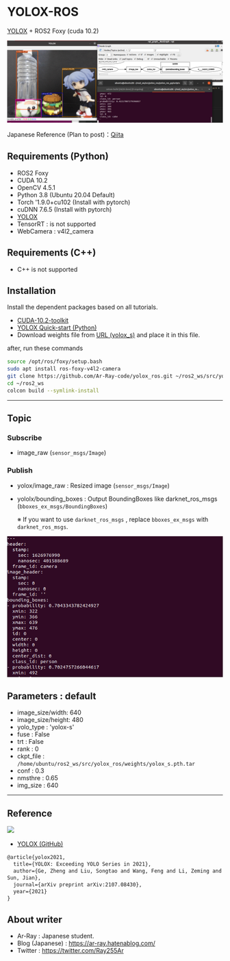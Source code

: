# YOLOX-ROS

[YOLOX](https://github.com/Megvii-BaseDetection/YOLOX) + ROS2 Foxy (cuda 10.2)

![yolox_s_result](images_for_readme/yolox_s_result.png)

Japanese Reference (Plan to post)：[Qiita](https://qiita.com/Ar-Ray)

## Requirements (Python)

- ROS2 Foxy
- CUDA 10.2
- OpenCV 4.5.1
- Python 3.8 (Ubuntu 20.04 Default)
- Torch '1.9.0+cu102 (Install with pytorch)
- cuDNN 7.6.5 (Install with pytorch)
- [YOLOX](https://github.com/Megvii-BaseDetection/YOLOX)
- TensorRT : is not supported
- WebCamera : v4l2_camera

## Requirements (C++)

- C++ is not supported

## Installation

Install the dependent packages based on all tutorials.

- [CUDA-10.2-toolkit](https://developer.nvidia.com/cuda-10.2-download-archive)
- [YOLOX Quick-start (Python)](https://github.com/Megvii-BaseDetection/YOLOX#quick-start)
- Download weights file from [URL (yolox_s)](https://megvii-my.sharepoint.cn/personal/gezheng_megvii_com/_layouts/15/onedrive.aspx?id=%2Fpersonal%2Fgezheng%5Fmegvii%5Fcom%2FDocuments%2Fmodel%5Fcheckpoints%2FYOLOX%2Fyolox%5Fs%2Fyolox%5Fs%2Epth%2Etar&parent=%2Fpersonal%2Fgezheng%5Fmegvii%5Fcom%2FDocuments%2Fmodel%5Fcheckpoints%2FYOLOX%2Fyolox%5Fs&originalPath=aHR0cHM6Ly9tZWd2aWktbXkuc2hhcmVwb2ludC5jbi86dTovZy9wZXJzb25hbC9nZXpoZW5nX21lZ3ZpaV9jb20vRVc2MmdtTzJ2bk5OczVucHhqenVuVndCOXAzMDdxcXlnYUNrWGRUTzg4QkxVZz9ydGltZT1tb0N0T3VOTTJVZw) and place it in this file.

after, run these commands

```bash
source /opt/ros/foxy/setup.bash
sudo apt install ros-foxy-v4l2-camera
git clone https://github.com/Ar-Ray-code/yolox_ros.git ~/ros2_ws/src/yolox_ros/
cd ~/ros2_ws
colcon build --symlink-install
```

---

## Topic
### Subscribe

- image_raw (`sensor_msgs/Image`)

### Publish

- yolox/image_raw : Resized image (`sensor_msgs/Image`)

- yololx/bounding_boxes : Output BoundingBoxes like darknet_ros_msgs (`bboxes_ex_msgs/BoundingBoxes`)

  ※ If you want to use `darknet_ros_msgs` , replace `bboxes_ex_msgs` with `darknet_ros_msgs`.

![yolox_topic](images_for_readme/yolox_topic.png)

## Parameters : default

- image_size/width: 640
- image_size/height: 480
- yolo_type : 'yolox-s'
- fuse : False
- trt : False
- rank : 0
- ckpt_file : `/home/ubuntu/ros2_ws/src/yolox_ros/weights/yolox_s.pth.tar`
- conf : 0.3
- nmsthre : 0.65
- img_size : 640

---

## Reference

![](https://raw.githubusercontent.com/Megvii-BaseDetection/YOLOX/main/assets/logo.png)

- [YOLOX (GitHub)](https://github.com/Megvii-BaseDetection/YOLOX)

```
@article{yolox2021,
  title={YOLOX: Exceeding YOLO Series in 2021},
  author={Ge, Zheng and Liu, Songtao and Wang, Feng and Li, Zeming and Sun, Jian},
  journal={arXiv preprint arXiv:2107.08430},
  year={2021}
}
```

## About writer

- Ar-Ray : Japanese student.
- Blog (Japanese) : https://ar-ray.hatenablog.com/
- Twitter : https://twitter.com/Ray255Ar